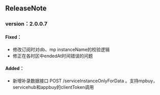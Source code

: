 ## ReleaseNote
### version：2.0.0.7
#### Fixed：
- 修改订阅时对db、mp instanceName的校验逻辑
- 修正在各时区中endedAt时间错误的问题
#### Added：
- 新增补录数据接口  POST  /serviceInstanceOnlyForData 。支持mpbuy，servicehub和appbuy的clientToken调用
